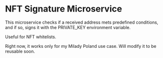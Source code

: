 # NFT Signature Microservice

This microservice checks if a received address mets predefined conditions, and if so, signs it with the PRIVATE_KEY environment variable.

Useful for NFT whitelists.

Right now, it works only for my Milady Poland use case. Will modify it to be reusable soon.
